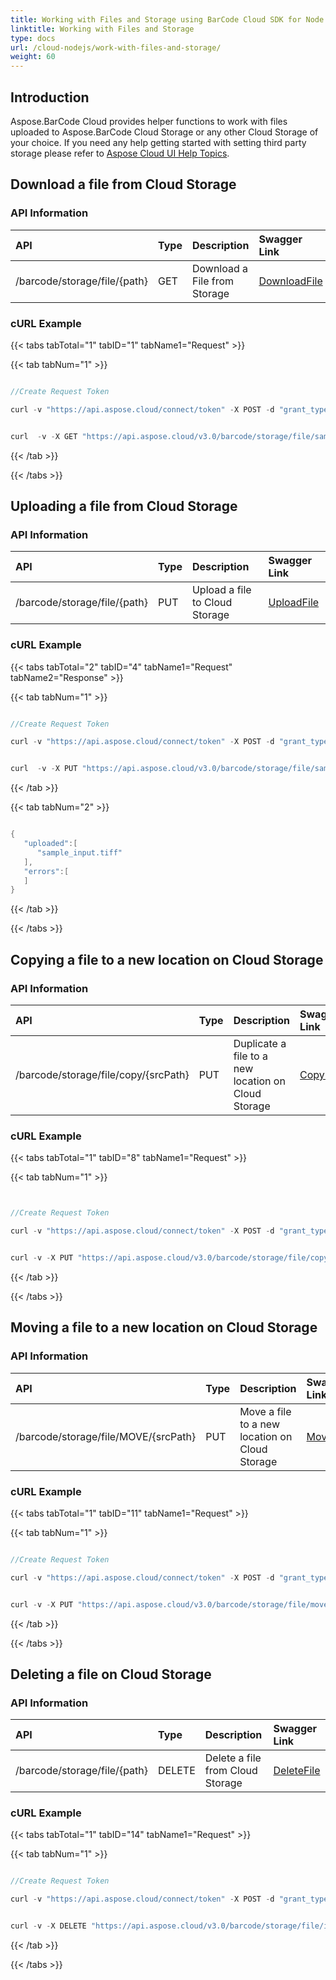 ```yaml
---
title: Working with Files and Storage using BarCode Cloud SDK for Node.js
linktitle: Working with Files and Storage
type: docs
url: /cloud-nodejs/work-with-files-and-storage/
weight: 60
---
```


## **Introduction**
Aspose.BarCode Cloud provides helper functions to work with files uploaded to Aspose.BarCode Cloud Storage or any other Cloud Storage of your choice. If you need any help getting started with setting third party storage please refer to [Aspose Cloud UI Help Topics](https://docs.aspose.cloud/total/aspose-cloud-ui-help-topics/).

## **Download a file from Cloud Storage**
### **API Information**

|**API**|**Type**|**Description**|**Swagger Link**|
| :- | :- | :- | :- |
|/barcode/storage/file/{path}|GET|Download a File from Storage|[DownloadFile](https://apireference.aspose.cloud/barcode/#/File/DownloadFile)|
  
### **cURL Example**
{{< tabs tabTotal="1" tabID="1" tabName1="Request" >}}

{{< tab tabNum="1" >}}

```java

//Create Request Token

curl -v "https://api.aspose.cloud/connect/token" -X POST -d "grant_type=client_credentials&client_id=XXXXX&client_secret=XXXXX" -H "Content-Type: application/x-www-form-urlencoded" -H "Accept: application/json"

```

```java

curl  -v -X GET "https://api.aspose.cloud/v3.0/barcode/storage/file/sample_input.jpeg" -H "Content-Type: application/json"

```

{{< /tab >}}

{{< /tabs >}}

## **Uploading a file from Cloud Storage**
### **API Information**

|**API**|**Type**|**Description**|**Swagger Link**|
| :- | :- | :- | :- |
|/barcode/storage/file/{path}|PUT|Upload a file to Cloud Storage|[UploadFile](https://apireference.aspose.cloud/barcode/#/File/UploadFile)|
  
### **cURL Example**
{{< tabs tabTotal="2" tabID="4" tabName1="Request" tabName2="Response" >}}

{{< tab tabNum="1" >}}

```java

//Create Request Token

curl -v "https://api.aspose.cloud/connect/token" -X POST -d "grant_type=client_credentials&client_id=XXXXX&client_secret=XXXXX" -H "Content-Type: application/x-www-form-urlencoded" -H "Accept: application/json"

```

```java

curl  -v -X PUT "https://api.aspose.cloud/v3.0/barcode/storage/file/sample_input.jpeg" -H "Content-Type:application/octet-stream"

```

{{< /tab >}}

{{< tab tabNum="2" >}}

```java

{
   "uploaded":[
      "sample_input.tiff"
   ],
   "errors":[
   ]
}

```

{{< /tab >}}

{{< /tabs >}}

## **Copying a file to a new location on Cloud Storage**
### **API Information**

|**API**|**Type**|**Description**|**Swagger Link**|
| :- | :- | :- | :- |
|/barcode/storage/file/copy/{srcPath}|PUT|Duplicate a file to a new location on Cloud Storage|[CopyFile](https://apireference.aspose.cloud/barcode/#/File/CopyFile)|
  
### **cURL Example**
{{< tabs tabTotal="1" tabID="8" tabName1="Request" >}}

{{< tab tabNum="1" >}}

```java


//Create Request Token

curl -v "https://api.aspose.cloud/connect/token" -X POST -d "grant_type=client_credentials&client_id=XXXXX&client_secret=XXXXX" -H "Content-Type: application/x-www-form-urlencoded" -H "Accept: application/json"

```

```java

curl -v -X PUT "https://api.aspose.cloud/v3.0/barcode/storage/file/copy/sample_input.jpeg" -H "Content-Type:application/json" 

```

{{< /tab >}}

{{< /tabs >}}

## **Moving a file to a new location on Cloud Storage**
### **API Information**

|**API**|**Type**|**Description**|**Swagger Link**|
| :- | :- | :- | :- |
|/barcode/storage/file/MOVE/{srcPath}|PUT|Move a file to a new location on Cloud Storage|[MoveFile](https://apireference.aspose.cloud/barcode/#/File/MoveFile)|
  
### **cURL Example**
{{< tabs tabTotal="1" tabID="11" tabName1="Request" >}}

{{< tab tabNum="1" >}}


```java

//Create Request Token

curl -v "https://api.aspose.cloud/connect/token" -X POST -d "grant_type=client_credentials&client_id=XXXXX&client_secret=XXXXX" -H "Content-Type: application/x-www-form-urlencoded" -H "Accept: application/json"

```

```java

curl -v -X PUT "https://api.aspose.cloud/v3.0/barcode/storage/file/move/sample_input.jpeg" -H "Content-Type:application/json" 

```

{{< /tab >}}

{{< /tabs >}}

## **Deleting a file on Cloud Storage**
### **API Information**

|**API**|**Type**|**Description**|**Swagger Link**|
| :- | :- | :- | :- |
|/barcode/storage/file/{path}|DELETE|Delete a file from Cloud Storage|[DeleteFile](https://apireference.aspose.cloud/barcode/#/File/DeleteFile)|
  
### **cURL Example**
{{< tabs tabTotal="1" tabID="14" tabName1="Request" >}}

{{< tab tabNum="1" >}}

```java

//Create Request Token

curl -v "https://api.aspose.cloud/connect/token" -X POST -d "grant_type=client_credentials&client_id=XXXXX&client_secret=XXXXX" -H "Content-Type: application/x-www-form-urlencoded" -H "Accept: application/json"

```

```java

curl -v -X DELETE "https://api.aspose.cloud/v3.0/barcode/storage/file/input.jpeg" -H "Content-Type:application/json" 

```

{{< /tab >}}

{{< /tabs >}}
